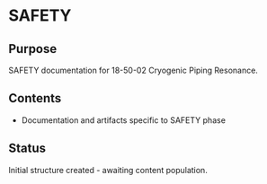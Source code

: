 # SAFETY

## Purpose
SAFETY documentation for 18-50-02 Cryogenic Piping Resonance.

## Contents
- Documentation and artifacts specific to SAFETY phase

## Status
Initial structure created - awaiting content population.
